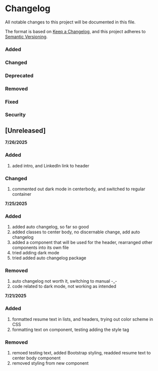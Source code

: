 # Changelog

All notable changes to this project will be documented in this file.

The format is based on [Keep a Changelog](https://keepachangelog.com/en/1.1.0/),
and this project adheres to [Semantic Versioning](https://semver.org/spec/v2.0.0.html).

### Added
### Changed
### Deprecated
### Removed
### Fixed
### Security

## [Unreleased]

**7/26/2025**
### Added
1. aded intro, and LinkedIn link to header

### Changed
1. commented out dark mode in centerbody, and switched to regular container

**7/25/2025**
### Added
1. added auto changelog, so far so good
2. added classes to center body, no discernable change, add auto changelog
3. added a component that will be used for the header, rearranged other components into its own file
4. tried adding dark mode
5. tried added auto changelog package
### Removed
1. auto changelog not worth it, switching to manual -_-
2. code related to dark mode, not working as intended

**7/21/2025**
### Added
1. formatted resume text in lists, and headers, trying out color scheme in CSS
2. formatting text on component, testing adding the style tag
### Removed
1. remoed testing text, added Bootstrap styling, readded resume text to center body component
2. removed styling from new component


